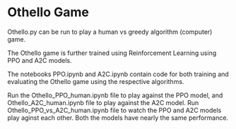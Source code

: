 # Othello Game

Othello.py can be run to play a human vs greedy algorithm (computer) game.

The Othello game is further trained using Reinforcement Learning using PPO and A2C models. 

The notebooks PPO.ipynb and A2C.ipynb contain code for both training and evaluating the Othello game using the respective algorithms.

Run the Othello_PPO_human.ipynb file to play against the PPO model, and Othello_A2C_human.ipynb file to play against the A2C model. 
Run Othello_PPO_vs_A2C_human.ipynb file to watch the PPO and A2C models play aginst each other. Both the models have nearly the same performance.
